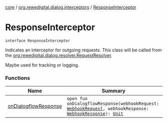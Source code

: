[core](../../index.md) / [org.rewedigital.dialog.interceptors](../index.md) / [ResponseInterceptor](./index.md)

# ResponseInterceptor

`interface ResponseInterceptor`

Indicates an interceptor for outgoing requests. This class will be called from
the [org.rewedigital.dialog.resolver.RequestResolver](../../org.rewedigital.dialog.resolver/-request-resolver/index.md).

Maybe used for tracking or logging.

### Functions

| Name | Summary |
|---|---|
| [onDialogflowResponse](on-dialogflow-response.md) | `open fun onDialogflowResponse(webhookRequest: `[`WebhookRequest`](../../org.rewedigital.dialog.model.dialogflow/-webhook-request/index.md)`, webhookResponse: `[`WebhookResponse`](../../org.rewedigital.dialog.model.dialogflow/-webhook-response/index.md)`): `[`Unit`](https://kotlinlang.org/api/latest/jvm/stdlib/kotlin/-unit/index.html) |
